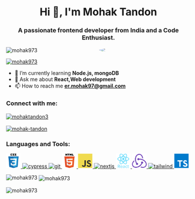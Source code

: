 <h1 align="center">Hi 👋, I'm Mohak Tandon</h1>

<h3 align="center">A passionate frontend developer from India and a Code Enthusiast.</h3>

<img src='https://img.freepik.com/free-vector/laptop-with-program-code-isometric-icon-software-development-programming-applications-dark-neon_39422-971.jpg?w=826&t=st=1677050467~exp=1677051067~hmac=7e8bba960ae7e5b6ac0383c76faf4c0ba82f19719fd0d95499f901da5e13d457' width=250 align="right" style="border-radius: 50%" >

<p align="left"> <img src="https://komarev.com/ghpvc/?username=mohak973&label=Profile%20views&color=0e75b6&style=flat" alt="mohak973" /> </p>

<p align="left"> <a href="https://github.com/ryo-ma/github-profile-trophy"><img src="https://github-profile-trophy.vercel.app/?username=mohak973" alt="mohak973" /></a> </p>

- 🌱 I’m currently learning **Node.js, mongoDB**
- 💬 Ask me about **React,Web development**
- 📫 How to reach me **er.mohak97@gmail.com**

<h3 align="left">Connect with me:</h3>

<p align="left">

<a href="https://twitter.com/mohaktandon3" target="blank"><img align="center" src="https://raw.githubusercontent.com/rahuldkjain/github-profile-readme-generator/master/src/images/icons/Social/twitter.svg" alt="mohaktandon3" height="30" width="40" /></a>

<a href="https://linkedin.com/in/mohak-tandon" target="blank"><img align="center" src="https://raw.githubusercontent.com/rahuldkjain/github-profile-readme-generator/master/src/images/icons/Social/linked-in-alt.svg" alt="mohak-tandon" height="30" width="40" /></a>

</p>

<h3 align="left">Languages and Tools:</h3>

<p align="left"> <a href="https://www.w3schools.com/css/" target="_blank" rel="noreferrer"> <img src="https://raw.githubusercontent.com/devicons/devicon/master/icons/css3/css3-original-wordmark.svg" alt="css3" width="40" height="40"/> </a> <a href="https://www.cypress.io" target="_blank" rel="noreferrer"> <img src="https://raw.githubusercontent.com/simple-icons/simple-icons/6e46ec1fc23b60c8fd0d2f2ff46db82e16dbd75f/icons/cypress.svg" alt="cypress" width="40" height="40"/> </a> <a href="https://git-scm.com/" target="_blank" rel="noreferrer"> <img src="https://www.vectorlogo.zone/logos/git-scm/git-scm-icon.svg" alt="git" width="40" height="40"/> </a> <a href="https://www.w3.org/html/" target="_blank" rel="noreferrer"> <img src="https://raw.githubusercontent.com/devicons/devicon/master/icons/html5/html5-original-wordmark.svg" alt="html5" width="40" height="40"/> </a> <a href="https://developer.mozilla.org/en-US/docs/Web/JavaScript" target="_blank" rel="noreferrer"> <img src="https://raw.githubusercontent.com/devicons/devicon/master/icons/javascript/javascript-original.svg" alt="javascript" width="40" height="40"/> </a> <a href="https://nextjs.org/" target="_blank" rel="noreferrer"> <img src="https://cdn.worldvectorlogo.com/logos/nextjs-2.svg" alt="nextjs" width="40" height="40"/> </a> <a href="https://reactjs.org/" target="_blank" rel="noreferrer"> <img src="https://raw.githubusercontent.com/devicons/devicon/master/icons/react/react-original-wordmark.svg" alt="react" width="40" height="40"/> </a> <a href="https://redux.js.org" target="_blank" rel="noreferrer"> <img src="https://raw.githubusercontent.com/devicons/devicon/master/icons/redux/redux-original.svg" alt="redux" width="40" height="40"/> </a> <a href="https://tailwindcss.com/" target="_blank" rel="noreferrer"> <img src="https://www.vectorlogo.zone/logos/tailwindcss/tailwindcss-icon.svg" alt="tailwind" width="40" height="40"/> </a> <a href="https://www.typescriptlang.org/" target="_blank" rel="noreferrer"> <img src="https://raw.githubusercontent.com/devicons/devicon/master/icons/typescript/typescript-original.svg" alt="typescript" width="40" height="40"/> </a> </p>

<p><img align="left" src="https://github-readme-stats.vercel.app/api/top-langs?username=mohak973&show_icons=true&locale=en&layout=compact" alt="mohak973" /></p>

<p>&nbsp;<img align="center" src="https://github-readme-stats.vercel.app/api?username=mohak973&show_icons=true&locale=en" alt="mohak973" /></p>

<p><img align="center" src="https://github-readme-streak-stats.herokuapp.com/?user=mohak973&" alt="mohak973" /></p>
